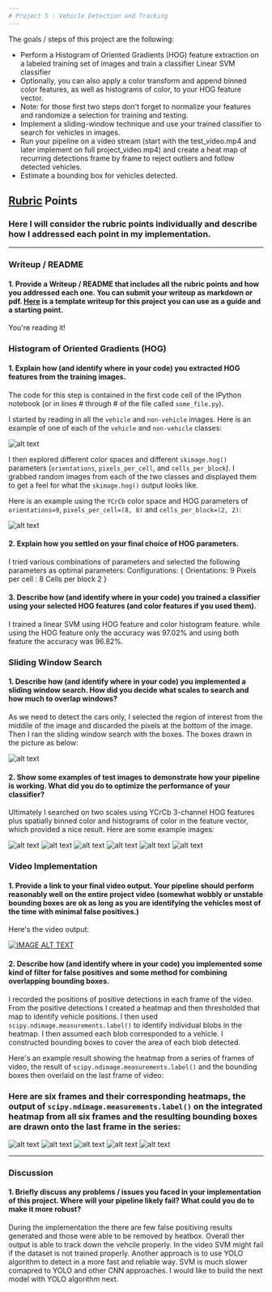```yaml
---
# Project 5 : Vehicle Detection and Tracking
---
```


The goals / steps of this project are the following:

* Perform a Histogram of Oriented Gradients (HOG) feature extraction on a labeled training set of images and train a classifier Linear SVM classifier
* Optionally, you can also apply a color transform and append binned color features, as well as histograms of color, to your HOG feature vector. 
* Note: for those first two steps don't forget to normalize your features and randomize a selection for training and testing.
* Implement a sliding-window technique and use your trained classifier to search for vehicles in images.
* Run your pipeline on a video stream (start with the test_video.mp4 and later implement on full project_video.mp4) and create a heat map of recurring detections frame by frame to reject outliers and follow detected vehicles.
* Estimate a bounding box for vehicles detected.

[//]: # (Image References)
[image1]: ./output_images/1.png
[image2]: ./output_images/2.png
[image3]: ./output_images/3.png
[image4]: ./output_images/4.png
[image5]: ./output_images/5.png
[image6]: ./output_images/6.png
[image7]: ./output_images/7.png


[image8]: ./output_images/8.png
[image9]: ./output_images/9.png
[image10]: ./output_images/10.png
[image11]: ./output_images/11.png
[image12]: ./output_images/12.png
[image13]: ./output_images/13.png
[image14]: ./output_images/14.png

[video1]: ./output_images/8.png

## [Rubric](https://review.udacity.com/#!/rubrics/513/view) Points
### Here I will consider the rubric points individually and describe how I addressed each point in my implementation.  

---
### Writeup / README

#### 1. Provide a Writeup / README that includes all the rubric points and how you addressed each one.  You can submit your writeup as markdown or pdf.  [Here](https://github.com/udacity/CarND-Vehicle-Detection/blob/master/writeup_template.md) is a template writeup for this project you can use as a guide and a starting point.  

You're reading it!

### Histogram of Oriented Gradients (HOG)

#### 1. Explain how (and identify where in your code) you extracted HOG features from the training images.

The code for this step is contained in the first code cell of the IPython notebook (or in lines # through # of the file called `some_file.py`).  

I started by reading in all the `vehicle` and `non-vehicle` images.  Here is an example of one of each of the `vehicle` and `non-vehicle` classes:

![alt text][image1]

I then explored different color spaces and different `skimage.hog()` parameters (`orientations`, `pixels_per_cell`, and `cells_per_block`).  I grabbed random images from each of the two classes and displayed them to get a feel for what the `skimage.hog()` output looks like.

Here is an example using the `YCrCb` color space and HOG parameters of `orientations=9`, `pixels_per_cell=(8, 8)` and `cells_per_block=(2, 2)`:


![alt text][image2]

#### 2. Explain how you settled on your final choice of HOG parameters.

I tried various combinations of parameters and selected the following parameters as optimal parameters:
Configurations:
{
 Orientations: 9 
 Pixels per cell :  8 
 Cells per block 2 
}

#### 3. Describe how (and identify where in your code) you trained a classifier using your selected HOG features (and color features if you used them).

I trained a linear SVM using HOG feature and color histogram feature. while using the HOG feature only the accuracy was 97.02% and using both feature the accuracy was 96.82%. 

### Sliding Window Search

#### 1. Describe how (and identify where in your code) you implemented a sliding window search.  How did you decide what scales to search and how much to overlap windows?

As we need to detect the cars only, I selected the region of interest from the middile of the image and discarded the pixels at the bottom of the image. Then I ran the sliding window search with the boxes. The boxes drawn in the picture as below:

![alt text][image3]

#### 2. Show some examples of test images to demonstrate how your pipeline is working.  What did you do to optimize the performance of your classifier?

Ultimately I searched on two scales using YCrCb 3-channel HOG features plus spatially binned color and histograms of color in the feature vector, which provided a nice result.  Here are some example images:

![alt text][image4]
![alt text][image5]
![alt text][image6]
![alt text][image7]
![alt text][image8]
![alt text][image9]

### Video Implementation

#### 1. Provide a link to your final video output.  Your pipeline should perform reasonably well on the entire project video (somewhat wobbly or unstable bounding boxes are ok as long as you are identifying the vehicles most of the time with minimal false positives.)

Here's the video output:

[![IMAGE ALT TEXT](http://img.youtube.com/vi/jlGjbjQ4kCM/0.jpg)](https://www.youtube.com/watch?v=jlGjbjQ4kCM "Vehicle Detection and Tracking Output")



#### 2. Describe how (and identify where in your code) you implemented some kind of filter for false positives and some method for combining overlapping bounding boxes.

I recorded the positions of positive detections in each frame of the video.  From the positive detections I created a heatmap and then thresholded that map to identify vehicle positions.  I then used `scipy.ndimage.measurements.label()` to identify individual blobs in the heatmap.  I then assumed each blob corresponded to a vehicle.  I constructed bounding boxes to cover the area of each blob detected.  

Here's an example result showing the heatmap from a series of frames of video, the result of `scipy.ndimage.measurements.label()` and the bounding boxes then overlaid on the last frame of video:

### Here are six frames and their corresponding heatmaps, the output of `scipy.ndimage.measurements.label()` on the integrated heatmap from all six frames and the resulting bounding boxes are drawn onto the last frame in the series:

![alt text][image10]
![alt text][image11]
![alt text][image12]
![alt text][image13]
![alt text][image14]

---

### Discussion

#### 1. Briefly discuss any problems / issues you faced in your implementation of this project.  Where will your pipeline likely fail?  What could you do to make it more robust?

During the implementation the there are few false positiving results generated and those were able to be removed by heatbox. Overall ther output is able to track down the vehcile properly. In the video SVM might fail if the dataset is not trained properly. Another approach is to use YOLO algorithm to detect in a more fast and reliable way. SVM is much slower comapred to YOLO and other CNN approaches. I would like to build the next model with YOLO algorithm next. 
